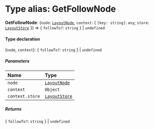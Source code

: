 # Type alias: GetFollowNode

**GetFollowNode**: (`node`: [`LayoutNode`](/en/auto-docs/free-auto-layout-plugin/interfaces/LayoutNode.md), `context`: { `[key: string]`: `any`; `store`: [`LayoutStore`](/en/auto-docs/free-auto-layout-plugin/classes/LayoutStore.md)  }) => { `followTo?`: `string`  } | `undefined`

#### Type declaration

(`node`, `context`): { `followTo?`: `string`  } | `undefined`

##### Parameters

| Name | Type |
| :------ | :------ |
| `node` | [`LayoutNode`](/en/auto-docs/free-auto-layout-plugin/interfaces/LayoutNode.md) |
| `context` | `Object` |
| `context.store` | [`LayoutStore`](/en/auto-docs/free-auto-layout-plugin/classes/LayoutStore.md) |

##### Returns

{ `followTo?`: `string`  } | `undefined`
